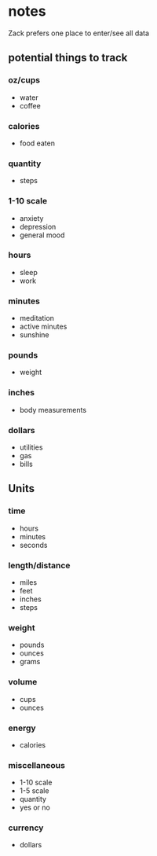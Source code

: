 # notes

Zack prefers one place to enter/see all data

## potential things to track

### oz/cups

- water
- coffee

### calories

- food eaten

### quantity

- steps

### 1-10 scale

- anxiety
- depression
- general mood

### hours

- sleep
- work

### minutes

- meditation
- active minutes
- sunshine

### pounds

- weight

### inches

- body measurements

### dollars

- utilities
- gas
- bills

## Units

### time

- hours
- minutes
- seconds

### length/distance

- miles
- feet
- inches
- steps

### weight

- pounds
- ounces
- grams

### volume

- cups
- ounces

### energy

- calories

### miscellaneous

- 1-10 scale
- 1-5 scale
- quantity
- yes or no

### currency

- dollars
